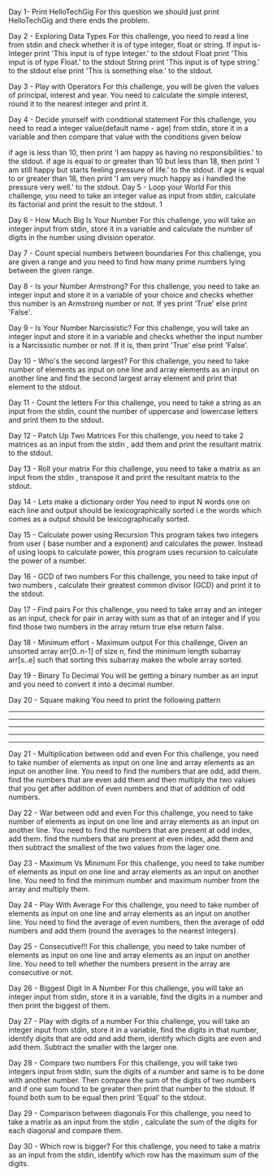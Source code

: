 Day 1- Print HelloTechGig 
For this question we should just print HelloTechGig and there ends the problem.

Day 2 - Exploring Data Types
For this challenge, you need to read a line from stdin and check whether it is of type integer, float or string. If input is- Integer print 'This input is of type Integer.' to the stdout Float print 'This input is of type Float.' to the stdout String print 'This input is of type string.' to the stdout else print 'This is something else.' to the stdout.

Day 3 - Play with Operators
For this challenge, you will be given the values of principal, interest and year. You need to calculate the simple interest, round it to the nearest integer and print it.

Day 4 - Decide yourself with conditional statement
For this challenge, you need to read a integer value(default name - age) from stdin, store it in a variable and then compare that value with the conditions given below

if age is less than 10, then print 'I am happy as having no responsibilities.' to the stdout.
if age is equal to or greater than 10 but less than 18, then print 'I am still happy but starts feeling pressure of life.' to the stdout.
if age is equal to or greater than 18, then print 'I am very much happy as i handled the pressure very well.' to the stdout.
Day 5 - Loop your World
For this challenge, you need to take an integer value as input from stdin, calculate its factorial and print the result to the stdout. 1

Day 6 - How Much Big Is Your Number
For this challenge, you will take an integer input from stdin, store it in a variable and calculate the number of digits in the number using division operator.

Day 7 - Count special numbers between boundaries
For this challenge, you are given a range and you need to find how many prime numbers lying between the given range.

Day 8 - Is your Number Armstrong?
For this challenge, you need to take an integer input and store it in a variable of your choice and checks whether this number is an Armstrong number or not. If yes print 'True' else print 'False'.

Day 9 - Is Your Number Narcissistic?
For this challenge, you will take an integer input and store it in a variable and checks whether the input number is a Narcissistic number or not. If it is, then print 'True' else print 'False'.

Day 10 - Who's the second largest?
For this challenge, you need to take number of elements as input on one line and array elements as an input on another line and find the second largest array element and print that element to the stdout.

Day 11 - Count the letters For this challenge, you need to take a string as an input from the stdin, count the number of uppercase and lowercase letters and print them to the stdout.

Day 12 - Patch Up Two Matrices
For this challenge, you need to take 2 matrices as an input from the stdin , add them and print the resultant matrix to the stdout.

Day 13 - Roll your matrix
For this challenge, you need to take a matrix as an input from the stdin , transpose it and print the resultant matrix to the stdout.

Day 14 - Lets make a dictionary order
You need to input N words one on each line and output should be lexicographically sorted i.e the words which comes as a output should be lexicographically sorted.

Day 15 - Calculate power using Recursion
This program takes two integers from user ( base number and a exponent) and calculates the power. Instead of using loops to calculate power, this program uses recursion to calculate the power of a number.

Day 16 - GCD of two numbers
For this challenge, you need to take input of two numbers , calculate their greatest common divisor (GCD) and print it to the stdout.

Day 17 - Find pairs
For this challenge, you need to take array and an integer as an input, check for pair in array with sum as that of an integer and if you find those two numbers in the array return true else return false.

Day 18 - Minimum effort - Maximum output
For this challenge, Given an unsorted array arr[0..n-1] of size n, find the minimum length subarray arr[s..e] such that sorting this subarray makes the whole array sorted.

Day 19 - Binary To Decimal
You will be getting a binary number as an input and you need to convert it into a decimal number.

Day 20 - Square making
You need to print the following pattern

* * * * *
* * * * *
* * * * *
* * * * *
* * * * *
Day 21 - Multiplication between odd and even
For this challenge, you need to take number of elements as input on one line and array elements as an input on another line. You need to find the numbers that are odd, add them. find the numbers that are even add them and then multiply the two values that you get after addition of even numbers and that of addition of odd numbers.

Day 22 - War between odd and even
For this challenge, you need to take number of elements as input on one line and array elements as an input on another line. You need to find the numbers that are present at odd index, add them. find the numbers that are present at even index, add them and then subtract the smallest of the two values from the lager one.

Day 23 - Maximum Vs Minimum
For this challenge, you need to take number of elements as input on one line and array elements as an input on another line. You need to find the minimum number and maximum number from the array and multiply them.

Day 24 - Play With Average
For this challenge, you need to take number of elements as input on one line and array elements as an input on another line. You need to find the average of even numbers, then the average of odd numbers and add them (round the averages to the nearest integers).

Day 25 - Consecutive!!!
For this challenge, you need to take number of elements as input on one line and array elements as an input on another line. You need to tell whether the numbers present in the array are consecutive or not.

Day 26 - Biggest Digit In A Number
For this challenge, you will take an integer input from stdin, store it in a variable, find the digits in a number and then print the biggest of them.

Day 27 - Play with digits of a number
For this challenge, you will take an integer input from stdin, store it in a variable, find the digits in that number, identify digits that are odd and add them, identify which digits are even and add them. Subtract the smaller with the larger one.

Day 28 - Compare two numbers
For this challenge, you will take two integers input from stdin, sum the digits of a number and same is to be done with another number. Then compare the sum of the digits of two numbers and if one sum found to be greater then print that number to the stdout. If found both sum to be equal then print 'Equal' to the stdout.

Day 29 - Comparison between diagonals
For this challenge, you need to take a matrix as an input from the stdin , calculate the sum of the digits for each diagonal and compare them.

Day 30 - Which row is bigger?
For this challenge, you need to take a matrix as an input from the stdin, identify which row has the maximum sum of the digits.
